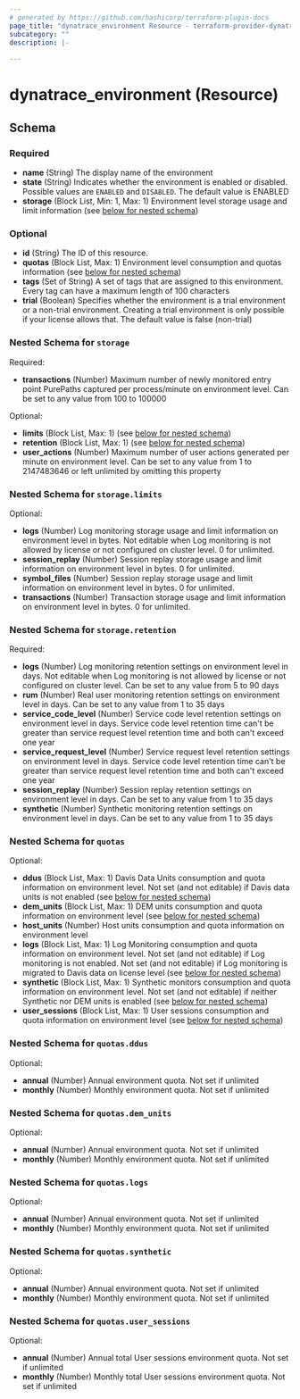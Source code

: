 ```yaml
---
# generated by https://github.com/hashicorp/terraform-plugin-docs
page_title: "dynatrace_environment Resource - terraform-provider-dynatrace"
subcategory: ""
description: |-
  
---
```


# dynatrace_environment (Resource)





<!-- schema generated by tfplugindocs -->
## Schema

### Required

- **name** (String) The display name of the environment
- **state** (String) Indicates whether the environment is enabled or disabled. Possible values are `ENABLED` and `DISABLED`. The default value is ENABLED
- **storage** (Block List, Min: 1, Max: 1) Environment level storage usage and limit information (see [below for nested schema](#nestedblock--storage))

### Optional

- **id** (String) The ID of this resource.
- **quotas** (Block List, Max: 1) Environment level consumption and quotas information (see [below for nested schema](#nestedblock--quotas))
- **tags** (Set of String) A set of tags that are assigned to this environment. Every tag can have a maximum length of 100 characters
- **trial** (Boolean) Specifies whether the environment is a trial environment or a non-trial environment. Creating a trial environment is only possible if your license allows that. The default value is false (non-trial)

<a id="nestedblock--storage"></a>
### Nested Schema for `storage`

Required:

- **transactions** (Number) Maximum number of newly monitored entry point PurePaths captured per process/minute on environment level. Can be set to any value from 100 to 100000

Optional:

- **limits** (Block List, Max: 1) (see [below for nested schema](#nestedblock--storage--limits))
- **retention** (Block List, Max: 1) (see [below for nested schema](#nestedblock--storage--retention))
- **user_actions** (Number) Maximum number of user actions generated per minute on environment level. Can be set to any value from 1 to 2147483646 or left unlimited by omitting this property

<a id="nestedblock--storage--limits"></a>
### Nested Schema for `storage.limits`

Optional:

- **logs** (Number) Log monitoring storage usage and limit information on environment level in bytes. Not editable when Log monitoring is not allowed by license or not configured on cluster level. 0 for unlimited.
- **session_replay** (Number) Session replay storage usage and limit information on environment level in bytes. 0 for unlimited.
- **symbol_files** (Number) Session replay storage usage and limit information on environment level in bytes. 0 for unlimited.
- **transactions** (Number) Transaction storage usage and limit information on environment level in bytes. 0 for unlimited.


<a id="nestedblock--storage--retention"></a>
### Nested Schema for `storage.retention`

Required:

- **logs** (Number) Log monitoring retention settings on environment level in days. Not editable when Log monitoring is not allowed by license or not configured on cluster level. Can be set to any value from 5 to 90 days
- **rum** (Number) Real user monitoring retention settings on environment level in days. Can be set to any value from 1 to 35 days
- **service_code_level** (Number) Service code level retention settings on environment level in days. Service code level retention time can't be greater than service request level retention time and both can't exceed one year
- **service_request_level** (Number) Service request level retention settings on environment level in days. Service code level retention time can't be greater than service request level retention time and both can't exceed one year
- **session_replay** (Number) Session replay retention settings on environment level in days. Can be set to any value from 1 to 35 days
- **synthetic** (Number) Synthetic monitoring retention settings on environment level in days. Can be set to any value from 1 to 35 days



<a id="nestedblock--quotas"></a>
### Nested Schema for `quotas`

Optional:

- **ddus** (Block List, Max: 1) Davis Data Units consumption and quota information on environment level. Not set (and not editable) if Davis data units is not enabled (see [below for nested schema](#nestedblock--quotas--ddus))
- **dem_units** (Block List, Max: 1) DEM units consumption and quota information on environment level (see [below for nested schema](#nestedblock--quotas--dem_units))
- **host_units** (Number) Host units consumption and quota information on environment level
- **logs** (Block List, Max: 1) Log Monitoring consumption and quota information on environment level. Not set (and not editable) if Log monitoring is not enabled. Not set (and not editable) if Log monitoring is migrated to Davis data on license level (see [below for nested schema](#nestedblock--quotas--logs))
- **synthetic** (Block List, Max: 1) Synthetic monitors consumption and quota information on environment level. Not set (and not editable) if neither Synthetic nor DEM units is enabled (see [below for nested schema](#nestedblock--quotas--synthetic))
- **user_sessions** (Block List, Max: 1) User sessions consumption and quota information on environment level (see [below for nested schema](#nestedblock--quotas--user_sessions))

<a id="nestedblock--quotas--ddus"></a>
### Nested Schema for `quotas.ddus`

Optional:

- **annual** (Number) Annual environment quota. Not set if unlimited
- **monthly** (Number) Monthly environment quota. Not set if unlimited


<a id="nestedblock--quotas--dem_units"></a>
### Nested Schema for `quotas.dem_units`

Optional:

- **annual** (Number) Annual environment quota. Not set if unlimited
- **monthly** (Number) Monthly environment quota. Not set if unlimited


<a id="nestedblock--quotas--logs"></a>
### Nested Schema for `quotas.logs`

Optional:

- **annual** (Number) Annual environment quota. Not set if unlimited
- **monthly** (Number) Monthly environment quota. Not set if unlimited


<a id="nestedblock--quotas--synthetic"></a>
### Nested Schema for `quotas.synthetic`

Optional:

- **annual** (Number) Annual environment quota. Not set if unlimited
- **monthly** (Number) Monthly environment quota. Not set if unlimited


<a id="nestedblock--quotas--user_sessions"></a>
### Nested Schema for `quotas.user_sessions`

Optional:

- **annual** (Number) Annual total User sessions environment quota. Not set if unlimited
- **monthly** (Number) Monthly total User sessions environment quota. Not set if unlimited



